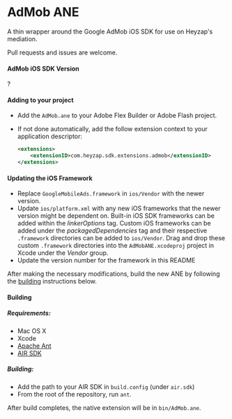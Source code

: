 # AdMob ANE

A thin wrapper around the Google AdMob iOS SDK for use on Heyzap's mediation.

Pull requests and issues are welcome.

#### AdMob iOS SDK Version
?

#### Adding to your project

- Add the `AdMob.ane` to your Adobe Flex Builder or Adobe Flash project.

- If not done automatically, add the follow extension context to your application descriptor:

	```xml
	<extensions>
	    <extensionID>com.heyzap.sdk.extensions.admob</extensionID>
	</extensions>
	```

#### Updating the iOS Framework
- Replace `GoogleMobileAds.framework` in `ios/Vendor` with the newer version.
- Update `ios/platform.xml` with any new iOS frameworks that the newer version might be dependent on. Built-in iOS SDK frameworks can be added within the _linkerOptions_ tag. Custom iOS frameworks can be added under the _packagedDependencies_ tag and their respective `.framework` directories can be added to `ios/Vendor`. Drag and drop these custom `.framework` directories into the `AdMobANE.xcodeproj` project in Xcode under the _Vendor_ group.
- Update the version number for the framework in this README

After making the necessary modifications, build the new ANE by following the [building](#building) instructions below.

#### Building

##### Requirements:
- Mac OS X
- Xcode
- [Apache Ant](http://ant.apache.org/)
- [AIR SDK](http://www.adobe.com/devnet/air/air-sdk-download.html)

##### Building:
- Add the path to your AIR SDK in `build.config` (under `air.sdk`)
- From the root of the repository, run `ant`.

After build completes, the native extension will be in `bin/AdMob.ane`.
